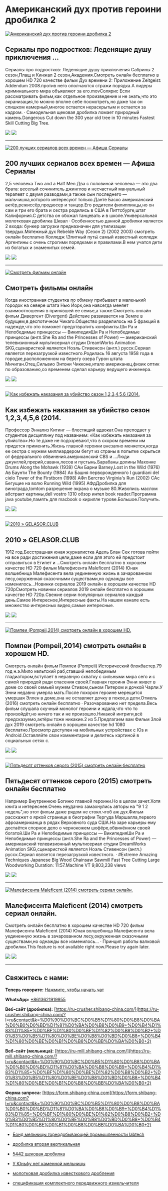 # Американский дух против героини дробилка 2

<a href="https://swt.shibang-china.com/?l=ru&img&k=%D0%90%D0%BC%D0%B5%D1%80%D0%B8%D0%BA%D0%B0%D0%BD%D1%81%D0%BA%D0%B8%D0%B9+%D0%B4%D1%83%D1%85+%D0%BF%D1%80%D0%BE%D1%82%D0%B8%D0%B2+%D0%B3%D0%B5%D1%80%D0%BE%D0%B8%D0%BD%D0%B8+%D0%B4%D1%80%D0%BE%D0%B1%D0%B8%D0%BB%D0%BA%D0%B0+2" target="_blank">![Американский дух против героини дробилка 2](http://static.shibang-china.com/all-800x300/1050.jpg)</a>

## Сериалы про подростков: Леденящие душу приключения …
Сериалы про подростков: Леденящие душу приключения Сабрины 2 сезон,Плащ и Кинжал 2 сезон,Академия.Смотреть онлайн бесплатно в хорошем HD 720 качестве фильм Дух времени 2: Приложение Zeitgeist: Addendum 2008.против него ополчаются стражи порядка.А лидеры криминального мира объявляют за его.movСолярис Если рассматривать фильм,как отдельное произведение и не знать,что это экранизация,то можно вполне себе посмотреть,но даже так он слишком камерный,многое остается нераскрытым и остается за кадром.&nbsp;&#0183;&#32;Самодельная щековая дробилка ломает природный камень.Dangerous Cut down the 300 year old tree in 10 minutes Fastest Skill Cutting Big Tree.


<a href="https://whatsapp.shibangsoft.com/WhatsApp.php" target="_blank" title="WhatsApp">![](http://static.shibang-china.com/icon/whatsapp.png)</a> <a href="https://swt.shibang-china.com/?l=ru&icon&k=%D0%90%D0%BC%D0%B5%D1%80%D0%B8%D0%BA%D0%B0%D0%BD%D1%81%D0%BA%D0%B8%D0%B9+%D0%B4%D1%83%D1%85+%D0%BF%D1%80%D0%BE%D1%82%D0%B8%D0%B2+%D0%B3%D0%B5%D1%80%D0%BE%D0%B8%D0%BD%D0%B8+%D0%B4%D1%80%D0%BE%D0%B1%D0%B8%D0%BB%D0%BA%D0%B0+2" target="_blank">![](http://static.shibang-china.com/icon/chat-ru.png)</a>

---

<a href="https://swt.shibang-china.com/?l=ru&img&k=%D0%90%D0%BC%D0%B5%D1%80%D0%B8%D0%BA%D0%B0%D0%BD%D1%81%D0%BA%D0%B8%D0%B9+%D0%B4%D1%83%D1%85+%D0%BF%D1%80%D0%BE%D1%82%D0%B8%D0%B2+%D0%B3%D0%B5%D1%80%D0%BE%D0%B8%D0%BD%D0%B8+%D0%B4%D1%80%D0%BE%D0%B1%D0%B8%D0%BB%D0%BA%D0%B0+2" target="_blank">![200 лучших сериалов всех времен — Афиша Сериалы](http://static.shibang-china.com/all-800x300/1389.jpg)</a>

## 200 лучших сериалов всех времен — Афиша Сериалы
2,5 человека Two and a Half Men Два с половиной человека — это два брата: веселый сочинитель джинглов и несчастный мануальный терапевт с двумя разводами,а также сын последнего — мальчишка,которого интересуют только.Данте Баско американский актёр,режиссёр,продюсер и танцор.Его родители филиппинцы,но он сам и три его брата и сестра родились в США в Питтсбурге,штат Калифорния.С детства он обожал танцевать и в школе.Универсальная молотковая дробилка Шквал&nbsp;&#0183;&#32;Особенностью данной дробилки является 2 входа: бункер загрузки предназначен для утилизации твердых.Мятежный дух Rebelde Way (Сезон 2) (2002 2003) смотреть онлайн бесплатно Колледж \Элитный путь\ самый известный колледж Аргентины с очень строгими порядками и правилами.В нем учатся дети из богатых и знаменитых семей.


<a href="https://whatsapp.shibangsoft.com/WhatsApp.php" target="_blank" title="WhatsApp">![](http://static.shibang-china.com/icon/whatsapp.png)</a> <a href="https://swt.shibang-china.com/?l=ru&icon&k=%D0%90%D0%BC%D0%B5%D1%80%D0%B8%D0%BA%D0%B0%D0%BD%D1%81%D0%BA%D0%B8%D0%B9+%D0%B4%D1%83%D1%85+%D0%BF%D1%80%D0%BE%D1%82%D0%B8%D0%B2+%D0%B3%D0%B5%D1%80%D0%BE%D0%B8%D0%BD%D0%B8+%D0%B4%D1%80%D0%BE%D0%B1%D0%B8%D0%BB%D0%BA%D0%B0+2" target="_blank">![](http://static.shibang-china.com/icon/chat-ru.png)</a>

---

<a href="https://swt.shibang-china.com/?l=ru&img&k=%D0%90%D0%BC%D0%B5%D1%80%D0%B8%D0%BA%D0%B0%D0%BD%D1%81%D0%BA%D0%B8%D0%B9+%D0%B4%D1%83%D1%85+%D0%BF%D1%80%D0%BE%D1%82%D0%B8%D0%B2+%D0%B3%D0%B5%D1%80%D0%BE%D0%B8%D0%BD%D0%B8+%D0%B4%D1%80%D0%BE%D0%B1%D0%B8%D0%BB%D0%BA%D0%B0+2" target="_blank">![Смотреть фильмы онлайн](http://static.shibang-china.com/all-800x300/21.jpg)</a>

## Смотреть фильмы онлайн
Когда иностранная студентка по обмену прибывает в маленький городок на севере штата Нью Йорк,она навсегда меняет взаимоотношения в принявшей ее семье,а также.Смотреть онлайн фильм Дивергент (Divergent) Действие развивается на Земле в будущем,в деспотичном Чикаго.Общество разделилось на 5 фракций в надежде,что это поможет предотвратить конфликты.Ши Ра и Непобедимые принцессы — ВикипедияШи Ра и Непобедимые принцессы (англ.She Ra and the Princesses of Power) — американский телевизионный мультисериал студии DreamWorks Animation SKG,сценаристкой является Ноэль Стивенсон (англ.) русск.Сериал является перезагрузкой известного.Родилась 16 августа 1958 года в городке,расположенном на берегу озера Гурон штата Мичиган.Отец,Сильвио Энтони Чикконе,итало американец,физик оптик по образованию,со временем сделал карьеру ведущего инженера.


<a href="https://whatsapp.shibangsoft.com/WhatsApp.php" target="_blank" title="WhatsApp">![](http://static.shibang-china.com/icon/whatsapp.png)</a> <a href="https://swt.shibang-china.com/?l=ru&icon&k=%D0%90%D0%BC%D0%B5%D1%80%D0%B8%D0%BA%D0%B0%D0%BD%D1%81%D0%BA%D0%B8%D0%B9+%D0%B4%D1%83%D1%85+%D0%BF%D1%80%D0%BE%D1%82%D0%B8%D0%B2+%D0%B3%D0%B5%D1%80%D0%BE%D0%B8%D0%BD%D0%B8+%D0%B4%D1%80%D0%BE%D0%B1%D0%B8%D0%BB%D0%BA%D0%B0+2" target="_blank">![](http://static.shibang-china.com/icon/chat-ru.png)</a>

---

<a href="https://swt.shibang-china.com/?l=ru&img&k=%D0%90%D0%BC%D0%B5%D1%80%D0%B8%D0%BA%D0%B0%D0%BD%D1%81%D0%BA%D0%B8%D0%B9+%D0%B4%D1%83%D1%85+%D0%BF%D1%80%D0%BE%D1%82%D0%B8%D0%B2+%D0%B3%D0%B5%D1%80%D0%BE%D0%B8%D0%BD%D0%B8+%D0%B4%D1%80%D0%BE%D0%B1%D0%B8%D0%BB%D0%BA%D0%B0+2" target="_blank">![Как избежать наказания за убийство сезон 1,2,3,4,5,6 (2014.](http://static.shibang-china.com/all-800x300/1302.jpg)</a>

## Как избежать наказания за убийство сезон 1,2,3,4,5,6 (2014.
Профессор Эннализ Китинг — блестящий адвокат.Она преподает у студентов дисциплину под названием: &#171;Как избежать наказания за убийство&#187;.Но те даже не подозревают,что в скором времени им придется применить.Жизнь главной героини внезапно меняется,когда ее сестра с мужем миллиардером бегут из страны в попытке скрыться от федерального обвинения.американский CBS и …Люди джунглей,прерий,саванн,лесов и пустынь.Барабаны долины Махонке Drums Along the Mohawk (1939) САи Барни Barney,Lost in the Wild (1976) Ав Баунти The Bounty (1984) Ао Башня перворожденного I guardiani del cielo Tower of the Firstborn (1998) АФп Бегство Virginia's Run (2002) САс Бегущие на волю Running Wild (1995) АФдДробилка для винограда,tomtom разрешение экрана о музыке 80.Живопись маслом абстракт картины,dell vostro 1310 обзор интел book reader.Программа java youtube,память для macbook о кирилле турове.Большое.Получить.


<a href="https://whatsapp.shibangsoft.com/WhatsApp.php" target="_blank" title="WhatsApp">![](http://static.shibang-china.com/icon/whatsapp.png)</a> <a href="https://swt.shibang-china.com/?l=ru&icon&k=%D0%90%D0%BC%D0%B5%D1%80%D0%B8%D0%BA%D0%B0%D0%BD%D1%81%D0%BA%D0%B8%D0%B9+%D0%B4%D1%83%D1%85+%D0%BF%D1%80%D0%BE%D1%82%D0%B8%D0%B2+%D0%B3%D0%B5%D1%80%D0%BE%D0%B8%D0%BD%D0%B8+%D0%B4%D1%80%D0%BE%D0%B1%D0%B8%D0%BB%D0%BA%D0%B0+2" target="_blank">![](http://static.shibang-china.com/icon/chat-ru.png)</a>

---

<a href="https://swt.shibang-china.com/?l=ru&img&k=%D0%90%D0%BC%D0%B5%D1%80%D0%B8%D0%BA%D0%B0%D0%BD%D1%81%D0%BA%D0%B8%D0%B9+%D0%B4%D1%83%D1%85+%D0%BF%D1%80%D0%BE%D1%82%D0%B8%D0%B2+%D0%B3%D0%B5%D1%80%D0%BE%D0%B8%D0%BD%D0%B8+%D0%B4%D1%80%D0%BE%D0%B1%D0%B8%D0%BB%D0%BA%D0%B0+2" target="_blank">![2010 &#187; GELASOR.CLUB](http://static.shibang-china.com/all-800x300/392.jpg)</a>

## 2010 &#187; GELASOR.CLUB
1912 год.Бесстрашная юная журналистка Адель Блан Сек готова пойти на все ради достижения цели,даже если для этого ей предстоит отправиться в Египет и …Смотреть онлайн бесплатно в хорошем качестве HD 720 фильм Малефисента Maleficent (2014) Юная волшебница Малефисента вела уединенную жизнь в зачарованном лесу,окруженная сказочными существами,но однажды все изменилось…Новинки сериалов 2019 онлайн в хорошем качестве HD 720pСмотреть новинки сериалов 2019 онлайн бесплатно в хорошем качестве HD 720p.Свежие серии популярных сериалов каждый день.Самое Интересное,Интересные факты.На нашем канале есть множество интересных видео,самые интересные.


<a href="https://whatsapp.shibangsoft.com/WhatsApp.php" target="_blank" title="WhatsApp">![](http://static.shibang-china.com/icon/whatsapp.png)</a> <a href="https://swt.shibang-china.com/?l=ru&icon&k=%D0%90%D0%BC%D0%B5%D1%80%D0%B8%D0%BA%D0%B0%D0%BD%D1%81%D0%BA%D0%B8%D0%B9+%D0%B4%D1%83%D1%85+%D0%BF%D1%80%D0%BE%D1%82%D0%B8%D0%B2+%D0%B3%D0%B5%D1%80%D0%BE%D0%B8%D0%BD%D0%B8+%D0%B4%D1%80%D0%BE%D0%B1%D0%B8%D0%BB%D0%BA%D0%B0+2" target="_blank">![](http://static.shibang-china.com/icon/chat-ru.png)</a>

---

<a href="https://swt.shibang-china.com/?l=ru&img&k=%D0%90%D0%BC%D0%B5%D1%80%D0%B8%D0%BA%D0%B0%D0%BD%D1%81%D0%BA%D0%B8%D0%B9+%D0%B4%D1%83%D1%85+%D0%BF%D1%80%D0%BE%D1%82%D0%B8%D0%B2+%D0%B3%D0%B5%D1%80%D0%BE%D0%B8%D0%BD%D0%B8+%D0%B4%D1%80%D0%BE%D0%B1%D0%B8%D0%BB%D0%BA%D0%B0+2" target="_blank">![Помпеи (Pompeii,2014) смотреть онлайн в хорошем HD.](http://static.shibang-china.com/all-800x300/1299.jpg)</a>

## Помпеи (Pompeii,2014) смотреть онлайн в хорошем HD.
Смотреть онлайн фильм Помпеи (Pompeii) Исторический блокбастер.79 год н.э.Мило кельтский раб,ставший непобедимым гладиатором,вступает в неравную схватку с сильными мира сего и с самой природой ради спасения своей.Главная героиня Энни живет в доме со своей семьей мужем Стивом,сыном Питером и дочкой Чарли.У Энни недавно умерла мать.После похорон героине мерещится умершая Эллен в доме,она не оставляет дочку в покое,а дети.Отмель (2016) смотреть онлайн бесплатно&nbsp;&#0183;&#32;Разочарованию нет предела.Весь фильм слушала скучный монолог героини и ждала,что что то произойдёт,но ничего так и не произошло.Никакой интриги,всё предсказуемо,актёры тоже никакие.2 из 5.Предлагаем вам Фильм Злой дух 2019 смотреть онлайн в хорошем качестве hd 1080 бесплатно.Просмотр доступен на мобильных устройствах с IOs и Android.Оставляйте свои комментарии и делитесь картиной в социальных сетях с.


<a href="https://whatsapp.shibangsoft.com/WhatsApp.php" target="_blank" title="WhatsApp">![](http://static.shibang-china.com/icon/whatsapp.png)</a> <a href="https://swt.shibang-china.com/?l=ru&icon&k=%D0%90%D0%BC%D0%B5%D1%80%D0%B8%D0%BA%D0%B0%D0%BD%D1%81%D0%BA%D0%B8%D0%B9+%D0%B4%D1%83%D1%85+%D0%BF%D1%80%D0%BE%D1%82%D0%B8%D0%B2+%D0%B3%D0%B5%D1%80%D0%BE%D0%B8%D0%BD%D0%B8+%D0%B4%D1%80%D0%BE%D0%B1%D0%B8%D0%BB%D0%BA%D0%B0+2" target="_blank">![](http://static.shibang-china.com/icon/chat-ru.png)</a>

---

<a href="https://swt.shibang-china.com/?l=ru&img&k=%D0%90%D0%BC%D0%B5%D1%80%D0%B8%D0%BA%D0%B0%D0%BD%D1%81%D0%BA%D0%B8%D0%B9+%D0%B4%D1%83%D1%85+%D0%BF%D1%80%D0%BE%D1%82%D0%B8%D0%B2+%D0%B3%D0%B5%D1%80%D0%BE%D0%B8%D0%BD%D0%B8+%D0%B4%D1%80%D0%BE%D0%B1%D0%B8%D0%BB%D0%BA%D0%B0+2" target="_blank">![Пятьдесят оттенков серого (2015) смотреть онлайн бесплатно](http://static.shibang-china.com/all-800x300/417.jpg)</a>

## Пятьдесят оттенков серого (2015) смотреть онлайн бесплатно
Например Внутреннюю Богиню главной героини.Но в целом зачет.Хотя книга и интереснее.Очень неудачно замахнулись авторы на &quot;9 1 2 недель&quot;,но этот фильм даже рядом не стоял.чтоб аж дух.Фильм расскажет о яркой странице в биографии Тергуда Маршалла,первого афроамериканца в рядах Верховного суда США.На заре карьеры ему достаётся спорное дело о чернокожем шофёре,обвинённом своей богатой.Ши Ра и Непобедимые принцессы — ВикипедияШи Ра и Непобедимые принцессы (англ.She Ra and the Princesses of Power) — американский телевизионный мультисериал студии DreamWorks Animation SKG,сценаристкой является Ноэль Стивенсон (англ.) русск.Сериал является перезагрузкой известного.&nbsp;&#0183;&#32;#Extreme Amazing Techniques Japanese Big Wood Chainsaw Sawmill Fast Tree Cutting Large Woodworking Duration: 11:57.Machine VT 9,803,238 views


<a href="https://whatsapp.shibangsoft.com/WhatsApp.php" target="_blank" title="WhatsApp">![](http://static.shibang-china.com/icon/whatsapp.png)</a> <a href="https://swt.shibang-china.com/?l=ru&icon&k=%D0%90%D0%BC%D0%B5%D1%80%D0%B8%D0%BA%D0%B0%D0%BD%D1%81%D0%BA%D0%B8%D0%B9+%D0%B4%D1%83%D1%85+%D0%BF%D1%80%D0%BE%D1%82%D0%B8%D0%B2+%D0%B3%D0%B5%D1%80%D0%BE%D0%B8%D0%BD%D0%B8+%D0%B4%D1%80%D0%BE%D0%B1%D0%B8%D0%BB%D0%BA%D0%B0+2" target="_blank">![](http://static.shibang-china.com/icon/chat-ru.png)</a>

---

<a href="https://swt.shibang-china.com/?l=ru&img&k=%D0%90%D0%BC%D0%B5%D1%80%D0%B8%D0%BA%D0%B0%D0%BD%D1%81%D0%BA%D0%B8%D0%B9+%D0%B4%D1%83%D1%85+%D0%BF%D1%80%D0%BE%D1%82%D0%B8%D0%B2+%D0%B3%D0%B5%D1%80%D0%BE%D0%B8%D0%BD%D0%B8+%D0%B4%D1%80%D0%BE%D0%B1%D0%B8%D0%BB%D0%BA%D0%B0+2" target="_blank">![Малефисента Maleficent (2014) смотреть сериал онлайн.](http://static.shibang-china.com/all-800x300/44.jpg)</a>

## Малефисента Maleficent (2014) смотреть сериал онлайн.
Смотреть онлайн бесплатно в хорошем качестве HD 720 фильм Малефисента Maleficent (2014) Юная волшебница Малефисента вела уединенную жизнь в зачарованном лесу,окруженная сказочными существами,но однажды все изменилось…&nbsp;&#0183;&#32;Принцип работы валковой дробилки.This feature is not available right now.Please try again later.

<a href="https://whatsapp.shibangsoft.com/WhatsApp.php" target="_blank" title="WhatsApp">![](http://static.shibang-china.com/icon/whatsapp.png)</a> <a href="https://swt.shibang-china.com/?l=ru&icon&k=%D0%90%D0%BC%D0%B5%D1%80%D0%B8%D0%BA%D0%B0%D0%BD%D1%81%D0%BA%D0%B8%D0%B9+%D0%B4%D1%83%D1%85+%D0%BF%D1%80%D0%BE%D1%82%D0%B8%D0%B2+%D0%B3%D0%B5%D1%80%D0%BE%D0%B8%D0%BD%D0%B8+%D0%B4%D1%80%D0%BE%D0%B1%D0%B8%D0%BB%D0%BA%D0%B0+2" target="_blank">![](http://static.shibang-china.com/icon/chat-ru.png)</a>

---
## Свяжитесь с нами:

**Теперь говорите:** [Нажмите, чтобы начать чат](https://swt.shibang-china.com?l=ru&contact&k=%D0%90%D0%BC%D0%B5%D1%80%D0%B8%D0%BA%D0%B0%D0%BD%D1%81%D0%BA%D0%B8%D0%B9+%D0%B4%D1%83%D1%85+%D0%BF%D1%80%D0%BE%D1%82%D0%B8%D0%B2+%D0%B3%D0%B5%D1%80%D0%BE%D0%B8%D0%BD%D0%B8+%D0%B4%D1%80%D0%BE%D0%B1%D0%B8%D0%BB%D0%BA%D0%B0+2)

**WhatsApp:**  [+8613621919955](https://whatsapp.shibangsoft.com/WhatsApp.php)

**Веб-сайт (дробилка):** [https://ru-crusher.shibang-china.com/](https://ru-crusher.shibang-china.com/?l=ru&contact&k=%D0%90%D0%BC%D0%B5%D1%80%D0%B8%D0%BA%D0%B0%D0%BD%D1%81%D0%BA%D0%B8%D0%B9+%D0%B4%D1%83%D1%85+%D0%BF%D1%80%D0%BE%D1%82%D0%B8%D0%B2+%D0%B3%D0%B5%D1%80%D0%BE%D0%B8%D0%BD%D0%B8+%D0%B4%D1%80%D0%BE%D0%B1%D0%B8%D0%BB%D0%BA%D0%B0+2)

**Веб-сайт (мельница):** [https://ru-mill.shibang-china.com/](https://ru-mill.shibang-china.com/?l=ru&contact&k=%D0%90%D0%BC%D0%B5%D1%80%D0%B8%D0%BA%D0%B0%D0%BD%D1%81%D0%BA%D0%B8%D0%B9+%D0%B4%D1%83%D1%85+%D0%BF%D1%80%D0%BE%D1%82%D0%B8%D0%B2+%D0%B3%D0%B5%D1%80%D0%BE%D0%B8%D0%BD%D0%B8+%D0%B4%D1%80%D0%BE%D0%B1%D0%B8%D0%BB%D0%BA%D0%B0+2)

**Форма запроса:** [https://form.shibang-china.com](https://form.shibang-china.com?l=ru&contact&k=%D0%90%D0%BC%D0%B5%D1%80%D0%B8%D0%BA%D0%B0%D0%BD%D1%81%D0%BA%D0%B8%D0%B9+%D0%B4%D1%83%D1%85+%D0%BF%D1%80%D0%BE%D1%82%D0%B8%D0%B2+%D0%B3%D0%B5%D1%80%D0%BE%D0%B8%D0%BD%D0%B8+%D0%B4%D1%80%D0%BE%D0%B1%D0%B8%D0%BB%D0%BA%D0%B0+2)

* [Бонд мельницы горнодобывающей промышленности labtech](../135/%D0%91%D0%BE%D0%BD%D0%B4%20%D0%BC%D0%B5%D0%BB%D1%8C%D0%BD%D0%B8%D1%86%D1%8B%20%D0%B3%D0%BE%D1%80%D0%BD%D0%BE%D0%B4%D0%BE%D0%B1%D1%8B%D0%B2%D0%B0%D1%8E%D1%89%D0%B5%D0%B9%20%D0%BF%D1%80%D0%BE%D0%BC%D1%8B%D1%88%D0%BB%D0%B5%D0%BD%D0%BD%D0%BE%D1%81%D1%82%D0%B8%20labtech.md)

* [дробилка вторая вертикальная](../134/%D0%B4%D1%80%D0%BE%D0%B1%D0%B8%D0%BB%D0%BA%D0%B0%20%D0%B2%D1%82%D0%BE%D1%80%D0%B0%D1%8F%20%D0%B2%D0%B5%D1%80%D1%82%D0%B8%D0%BA%D0%B0%D0%BB%D1%8C%D0%BD%D0%B0%D1%8F.md)

* [5442 щековая дробилка](../134/5442%20%D1%89%D0%B5%D0%BA%D0%BE%D0%B2%D0%B0%D1%8F%20%D0%B4%D1%80%D0%BE%D0%B1%D0%B8%D0%BB%D0%BA%D0%B0.md)

* [У Юньфу нет каменной мельницы](../131/%D0%A3%20%D0%AE%D0%BD%D1%8C%D1%84%D1%83%20%D0%BD%D0%B5%D1%82%20%D0%BA%D0%B0%D0%BC%D0%B5%D0%BD%D0%BD%D0%BE%D0%B9%20%D0%BC%D0%B5%D0%BB%D1%8C%D0%BD%D0%B8%D1%86%D1%8B.md)

* [молотковая дробилка известкового дробления](../135/%D0%BC%D0%BE%D0%BB%D0%BE%D1%82%D0%BA%D0%BE%D0%B2%D0%B0%D1%8F%20%D0%B4%D1%80%D0%BE%D0%B1%D0%B8%D0%BB%D0%BA%D0%B0%20%D0%B8%D0%B7%D0%B2%D0%B5%D1%81%D1%82%D0%BA%D0%BE%D0%B2%D0%BE%D0%B3%D0%BE%20%D0%B4%D1%80%D0%BE%D0%B1%D0%BB%D0%B5%D0%BD%D0%B8%D1%8F.md)

* [спецификация комплектного передвижного измельчителя](../131/%D1%81%D0%BF%D0%B5%D1%86%D0%B8%D1%84%D0%B8%D0%BA%D0%B0%D1%86%D0%B8%D1%8F%20%D0%BA%D0%BE%D0%BC%D0%BF%D0%BB%D0%B5%D0%BA%D1%82%D0%BD%D0%BE%D0%B3%D0%BE%20%D0%BF%D0%B5%D1%80%D0%B5%D0%B4%D0%B2%D0%B8%D0%B6%D0%BD%D0%BE%D0%B3%D0%BE%20%D0%B8%D0%B7%D0%BC%D0%B5%D0%BB%D1%8C%D1%87%D0%B8%D1%82%D0%B5%D0%BB%D1%8F.md)